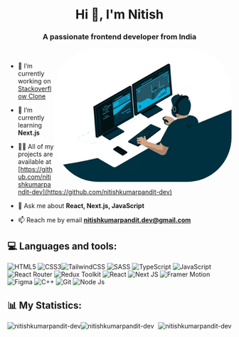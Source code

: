 <h1 align="center">Hi 👋, I'm Nitish</h1>
<h3 align="center">A passionate frontend developer from India</h3>
<img align="right" alt="Coding" style="border-radius:100px;" width="400" src="/tech.gif"/>

<p align="left"> <a href="https://x.com/NitishP11978606“ target="blank"><img src="https://img.shields.io/twitter/follow/?logo=twitter&style=for-the-badge" alt="" /></a> </p>

- 🔭 I’m currently working on [Stackoverflow Clone](https://stackoverflow-puce.vercel.app/)

- 🌱 I’m currently learning **Next.js**

- 👨‍💻 All of my projects are available at [https://github.com/nitishkumarpandit-dev](https://github.com/nitishkumarpandit-dev)

- 💬 Ask me about **React, Next.js, JavaScript**

- 📫 Reach me by email **nitishkumarpandit.dev@gmail.com**



## 💻 Languages and tools:
![HTML5](https://img.shields.io/badge/html5-%23E34F26.svg?style=for-the-badge&logo=html5&logoColor=white) ![CSS3](https://img.shields.io/badge/css3-%231572B6.svg?style=for-the-badge&logo=css3&logoColor=white)![TailwindCSS](https://img.shields.io/badge/tailwindcss-%2338B2AC.svg?style=for-the-badge&logo=tailwind-css&logoColor=white) ![SASS](https://img.shields.io/badge/SASS-hotpink.svg?style=for-the-badge&logo=SASS&logoColor=white) 
![TypeScript](https://img.shields.io/badge/typescript-%23007ACC.svg?style=for-the-badge&logo=typescript&logoColor=white) 
![JavaScript](https://img.shields.io/badge/javascript-%23323330.svg?style=for-the-badge&logo=javascript&logoColor=%23F7DF1E)  
![React Router](https://img.shields.io/badge/React_Router-CA4245?style=for-the-badge&logo=react-router&logoColor=white) 
![Redux Toolkit](https://img.shields.io/badge/Redux_Toolkit-%23593d88.svg?style=for-the-badge&logo=redux&logoColor=white) 
![React](https://img.shields.io/badge/react-%2320232a.svg?style=for-the-badge&logo=react&logoColor=%2361DAFB) 
![Next JS](https://img.shields.io/badge/Next-black?style=for-the-badge&logo=next.js&logoColor=white)
![Framer Motion](https://img.shields.io/badge/framer%20Motion-311C87?style=for-the-badge)
![Figma](https://img.shields.io/badge/figma-%23F24E1E.svg?style=for-the-badge&logo=figma&logoColor=white) 
![C++](https://img.shields.io/badge/c++-%23007ACC.svg?style=for-the-badge&logo=cplusplus&logoColor=white)
![Git](https://img.shields.io/badge/git-%23323330.svg?style=for-the-badge&logo=git&logoColor=white)
![Node Js](https://img.shields.io/badge/nodejs-%23E34F26.svg?style=for-the-badge&logo=node.js&logoColor=white)

## 📊 My Statistics:

<img align="left" src="https://github-readme-stats.vercel.app/api?username=nitishkumarpandit-dev&show_icons=true&locale=en" alt="nitishkumarpandit-dev" />

<img align="right" src="https://github-readme-streak-stats.herokuapp.com/?user=nitishkumarpandit-dev&" alt="nitishkumarpandit-dev" />

<p><img align="left" src="https://github-readme-stats.vercel.app/api/top-langs?username=nitishkumarpandit-dev&show_icons=true&locale=en&layout=compact" alt="nitishkumarpandit-dev" /></p>



